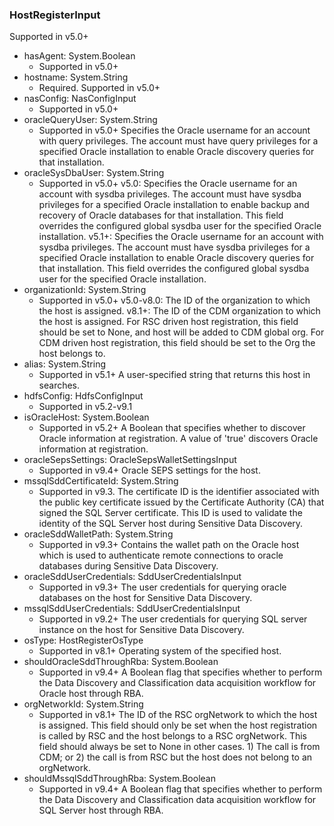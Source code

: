 ### HostRegisterInput
Supported in v5.0+

- hasAgent: System.Boolean
  - Supported in v5.0+
- hostname: System.String
  - Required. Supported in v5.0+
- nasConfig: NasConfigInput
  - Supported in v5.0+
- oracleQueryUser: System.String
  - Supported in v5.0+
Specifies the Oracle username for an account with query privileges. The account must have query privileges for a specified Oracle installation to enable Oracle discovery queries for that installation.
- oracleSysDbaUser: System.String
  - Supported in v5.0+
v5.0: Specifies the Oracle username for an account with sysdba privileges. The account must have sysdba privileges for a specified Oracle installation to enable backup and recovery of Oracle databases for that installation. This field overrides the configured global sysdba user for the specified Oracle installation.
v5.1+: Specifies the Oracle username for an account with sysdba privileges. The account must have sysdba privileges for a specified Oracle installation to enable Oracle discovery queries for that installation. This field overrides the configured global sysdba user for the specified Oracle installation.
- organizationId: System.String
  - Supported in v5.0+
v5.0-v8.0: The ID of the organization to which the host is assigned.
v8.1+: The ID of the CDM organization to which the host is assigned. For RSC driven host registration, this field should be set to None, and host will be added to CDM global org. For CDM driven host registration, this field should be set to the Org the host belongs to.
- alias: System.String
  - Supported in v5.1+
A user-specified string that returns this host in searches.
- hdfsConfig: HdfsConfigInput
  - Supported in v5.2-v9.1
- isOracleHost: System.Boolean
  - Supported in v5.2+
A Boolean that specifies whether to discover Oracle information at registration. A value of 'true' discovers Oracle information at registration.
- oracleSepsSettings: OracleSepsWalletSettingsInput
  - Supported in v9.4+
Oracle SEPS settings for the host.
- mssqlSddCertificateId: System.String
  - Supported in v9.3. The certificate ID is the identifier associated with the public key certificate issued by the Certificate Authority (CA) that signed the SQL Server certificate. This ID is used to validate the identity of the SQL Server host during Sensitive Data Discovery.
- oracleSddWalletPath: System.String
  - Supported in v9.3+
Contains the wallet path on the Oracle host which is used to authenticate remote connections to oracle databases during Sensitive Data Discovery.
- oracleSddUserCredentials: SddUserCredentialsInput
  - Supported in v9.3+
The user credentials for querying oracle databases on the host for Sensitive Data Discovery.
- mssqlSddUserCredentials: SddUserCredentialsInput
  - Supported in v9.2+
The user credentials for querying SQL server instance on the host for Sensitive Data Discovery.
- osType: HostRegisterOsType
  - Supported in v8.1+
Operating system of the specified host.
- shouldOracleSddThroughRba: System.Boolean
  - Supported in v9.4+
A Boolean flag that specifies whether to perform the Data Discovery and Classification data acquisition workflow for Oracle host through RBA.
- orgNetworkId: System.String
  - Supported in v8.1+
The ID of the RSC orgNetwork to which the host is assigned. This field should only be set when the host registration is called by RSC and the host belongs to a RSC orgNetwork. This field should always be set to None in other cases. 1) The call is from CDM; or 2) the call is from RSC but the host does not belong to an orgNetwork.
- shouldMssqlSddThroughRba: System.Boolean
  - Supported in v9.4+
A Boolean flag that specifies whether to perform the Data Discovery and Classification data acquisition workflow for SQL Server host through RBA.
